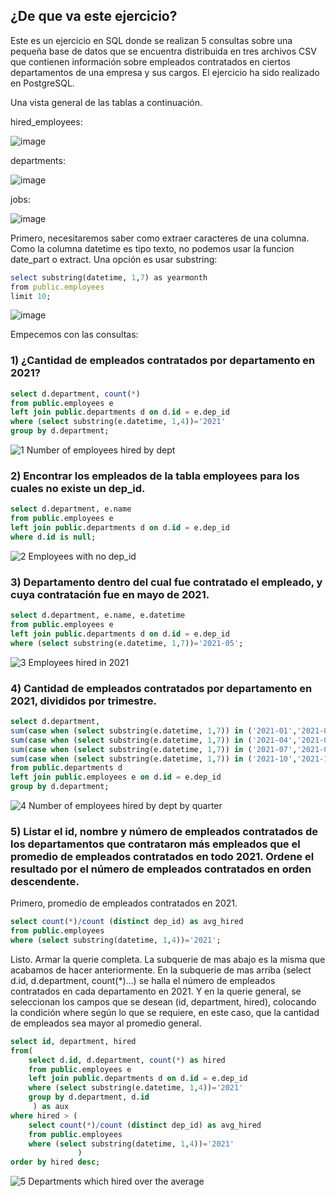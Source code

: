 ## ¿De que va este ejercicio?

Este es un ejercicio en SQL donde se realizan 5 consultas sobre una pequeña base de datos que se encuentra distribuida en tres archivos CSV que contienen información sobre empleados contratados en ciertos
departamentos de una empresa y sus cargos. El ejercicio ha sido realizado en PostgreSQL. 

Una vista general de las tablas a continuación.

hired_employees:

![image](https://github.com/ivanjdevs/SQL-Exercises/assets/68659886/0f2e0cb6-d210-4428-a1b0-0a0fa2b2243c)


departments:

![image](https://github.com/ivanjdevs/SQL-Exercises/assets/68659886/1aba4ac7-26e8-42b4-9e6a-91166480f9a1)

jobs:

![image](https://github.com/ivanjdevs/SQL-Exercises/assets/68659886/a8b9cc73-17fe-40c2-b98e-344032806e3a)


Primero, necesitaremos saber como extraer caracteres de una columna. Como la columna datetime es tipo texto, no podemos usar la funcion date_part o extract. Una opción es usar substring:

```ruby
select substring(datetime, 1,7) as yearmonth
from public.employees
limit 10;
```

![image](https://github.com/ivanjdevs/SQL-Exercises/assets/68659886/2f86358d-ace0-411a-ab57-6c6ec6ebbeff)

Empecemos con las consultas:

### 1) ¿Cantidad de empleados contratados por departamento en 2021?

```sql
select d.department, count(*)
from public.employees e
left join public.departments d on d.id = e.dep_id
where (select substring(e.datetime, 1,4))='2021'
group by d.department;
```

![1  Number of employees hired by dept](https://github.com/ivanjdevs/SQL-Exercises/assets/68659886/ba64ac0b-4648-4324-b0da-8f63ed152e1e)


### 2) Encontrar los empleados de la tabla employees para los cuales no existe un dep_id.

```sql
select d.department, e.name
from public.employees e
left join public.departments d on d.id = e.dep_id
where d.id is null;
```

![2  Employees with no dep_id](https://github.com/ivanjdevs/SQL-Exercises/assets/68659886/028dcc3c-5ccb-4ae8-ac0d-cff8bedc83d7)


### 3) Departamento dentro del cual fue contratado el empleado, y cuya contratación fue en mayo de 2021.

```sql
select d.department, e.name, e.datetime
from public.employees e
left join public.departments d on d.id = e.dep_id
where (select substring(e.datetime, 1,7))='2021-05';
```

![3  Employees hired in 2021](https://github.com/ivanjdevs/SQL-Exercises/assets/68659886/afdf70d4-f9e5-49b2-90fc-075748a98e7c)



### 4) Cantidad de empleados contratados por departamento en 2021, divididos por trimestre.

```sql
select d.department,
sum(case when (select substring(e.datetime, 1,7)) in ('2021-01','2021-02','2021-03') then 1 else 0 end ) as Trimestre1,
sum(case when (select substring(e.datetime, 1,7)) in ('2021-04','2021-05','2021-06') then 1 else 0 end ) as Trimestre2,
sum(case when (select substring(e.datetime, 1,7)) in ('2021-07','2021-08','2021-09') then 1 else 0 end ) as Trimestre3,
sum(case when (select substring(e.datetime, 1,7)) in ('2021-10','2021-11','2021-12') then 1 else 0 end ) as Trimestre4
from public.departments d
left join public.employees e on d.id = e.dep_id
group by d.department;
```

![4  Number of employees hired by dept by quarter](https://github.com/ivanjdevs/SQL-Exercises/assets/68659886/a2ea08db-5943-46f3-82d3-7550b7a806c5)


<h3> 5) Listar el id, nombre y número de empleados contratados de los departamentos que contrataron más empleados que el promedio
de empleados contratados en todo 2021. Ordene el resultado por el número de empleados contratados en orden descendente.  </h3>

Primero, promedio de empleados contratados en 2021.

```sql
select count(*)/count (distinct dep_id) as avg_hired
from public.employees
where (select substring(datetime, 1,4))='2021';
```

Listo. Armar la querie completa. La subquerie de mas abajo es la misma que acabamos de hacer anteriormente.
En la subquerie de mas arriba (select d.id, d.department, count(*)...) se halla el número de empleados contratados en cada
departamento en 2021. Y en la querie general, se seleccionan los campos que se desean (id, department, hired), colocando 
la condición where según lo que se requiere, en este caso, que la cantidad de empleados sea mayor al promedio general.


```sql
select id, department, hired
from(
	select d.id, d.department, count(*) as hired
	from public.employees e
	left join public.departments d on d.id = e.dep_id
	where (select substring(e.datetime, 1,4))='2021'
	group by d.department, d.id
	 ) as aux
where hired > (
	select count(*)/count (distinct dep_id) as avg_hired
	from public.employees
	where (select substring(datetime, 1,4))='2021'
	           )
order by hired desc;
```

![5  Departments which hired over the average](https://github.com/ivanjdevs/SQL-Exercises/assets/68659886/4a6638c3-5d83-45da-8b60-af12fdf3e126)
